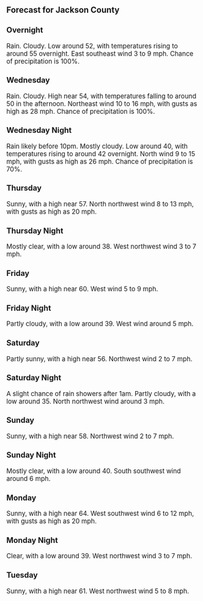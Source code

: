 <div>
   <h2>Forecast for Jackson County</h2>
   <p>
      <div style="font-size:120%">
         <h3>Overnight</h3>Rain. Cloudy. Low around 52, with temperatures rising to around 55 overnight. East southeast wind 3 to 9 mph. Chance of precipitation
         is 100%.<br></div>
   </p>
   <p>
      <div style="font-size:120%">
         <h3>Wednesday</h3>Rain. Cloudy. High near 54, with temperatures falling to around 50 in the afternoon. Northeast wind 10 to 16 mph, with gusts
         as high as 28 mph. Chance of precipitation is 100%.<br></div>
   </p>
   <p>
      <div style="font-size:120%">
         <h3>Wednesday Night</h3>Rain likely before 10pm. Mostly cloudy. Low around 40, with temperatures rising to around 42 overnight. North wind 9 to 15
         mph, with gusts as high as 26 mph. Chance of precipitation is 70%.<br></div>
   </p>
   <p>
      <div style="font-size:120%">
         <h3>Thursday</h3>Sunny, with a high near 57. North northwest wind 8 to 13 mph, with gusts as high as 20 mph.<br></div>
   </p>
   <p>
      <div style="font-size:120%">
         <h3>Thursday Night</h3>Mostly clear, with a low around 38. West northwest wind 3 to 7 mph.<br></div>
   </p>
   <p>
      <div style="font-size:120%">
         <h3>Friday</h3>Sunny, with a high near 60. West wind 5 to 9 mph.<br></div>
   </p>
   <p>
      <div style="font-size:120%">
         <h3>Friday Night</h3>Partly cloudy, with a low around 39. West wind around 5 mph.<br></div>
   </p>
   <p>
      <div style="font-size:120%">
         <h3>Saturday</h3>Partly sunny, with a high near 56. Northwest wind 2 to 7 mph.<br></div>
   </p>
   <p>
      <div style="font-size:120%">
         <h3>Saturday Night</h3>A slight chance of rain showers after 1am. Partly cloudy, with a low around 35. North northwest wind around 3 mph.<br></div>
   </p>
   <p>
      <div style="font-size:120%">
         <h3>Sunday</h3>Sunny, with a high near 58. Northwest wind 2 to 7 mph.<br></div>
   </p>
   <p>
      <div style="font-size:120%">
         <h3>Sunday Night</h3>Mostly clear, with a low around 40. South southwest wind around 6 mph.<br></div>
   </p>
   <p>
      <div style="font-size:120%">
         <h3>Monday</h3>Sunny, with a high near 64. West southwest wind 6 to 12 mph, with gusts as high as 20 mph.<br></div>
   </p>
   <p>
      <div style="font-size:120%">
         <h3>Monday Night</h3>Clear, with a low around 39. West northwest wind 3 to 7 mph.<br></div>
   </p>
   <p>
      <div style="font-size:120%">
         <h3>Tuesday</h3>Sunny, with a high near 61. West northwest wind 5 to 8 mph.<br></div>
   </p>
</div>